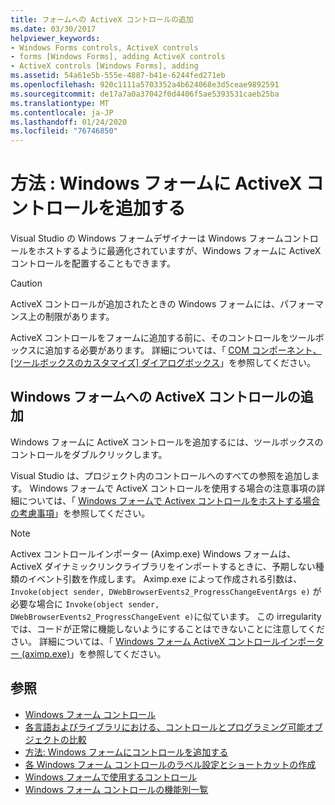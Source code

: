 ```yaml
---
title: フォームへの ActiveX コントロールの追加
ms.date: 03/30/2017
helpviewer_keywords:
- Windows Forms controls, ActiveX controls
- forms [Windows Forms], adding ActiveX controls
- ActiveX controls [Windows Forms], adding
ms.assetid: 54a61e5b-555e-4887-b41e-6244fed271eb
ms.openlocfilehash: 920c1111a5703352a4b624068e3d5ceae9892591
ms.sourcegitcommit: de17a7a0a37042f0d4406f5ae5393531caeb25ba
ms.translationtype: MT
ms.contentlocale: ja-JP
ms.lasthandoff: 01/24/2020
ms.locfileid: "76746850"
---
```

# <a name="how-to-add-activex-controls-to-windows-forms"></a>方法 : Windows フォームに ActiveX コントロールを追加する

Visual Studio の Windows フォームデザイナーは Windows フォームコントロールをホストするように最適化されていますが、Windows フォームに ActiveX コントロールを配置することもできます。

> [!CAUTION]
> ActiveX コントロールが追加されたときの Windows フォームには、パフォーマンス上の制限があります。

ActiveX コントロールをフォームに追加する前に、そのコントロールをツールボックスに追加する必要があります。 詳細については、「 [COM コンポーネント、[ツールボックスのカスタマイズ] ダイアログボックス](https://docs.microsoft.com/previous-versions/visualstudio/visual-studio-2010/cby6tzh5(v=vs.100))」を参照してください。

## <a name="add-an-activex-control-to-your-windows-form"></a>Windows フォームへの ActiveX コントロールの追加

Windows フォームに ActiveX コントロールを追加するには、ツールボックスのコントロールをダブルクリックします。

Visual Studio は、プロジェクト内のコントロールへのすべての参照を追加します。 Windows フォームで ActiveX コントロールを使用する場合の注意事項の詳細については、「 [Windows フォームで Activex コントロールをホストする場合の考慮事項](considerations-when-hosting-an-activex-control-on-a-windows-form.md)」を参照してください。

> [!NOTE]
> Activex コントロールインポーター (Aximp.exe) Windows フォームは、ActiveX ダイナミックリンクライブラリをインポートするときに、予期しない種類のイベント引数を作成します。 Aximp.exe によって作成される引数は、`Invoke(object sender, DWebBrowserEvents2_ProgressChangeEventArgs e)` が必要な場合に `Invoke(object sender, DWebBrowserEvents2_ProgressChangeEvent e)`に似ています。 この irregularity では、コードが正常に機能しないようにすることはできないことに注意してください。 詳細については、「 [Windows フォーム ActiveX コントロールインポーター (aximp.exe)](../../tools/aximp-exe-windows-forms-activex-control-importer.md)」を参照してください。

## <a name="see-also"></a>参照

- [Windows フォーム コントロール](index.md)
- [各言語およびライブラリにおける、コントロールとプログラミング可能オブジェクトの比較](https://docs.microsoft.com/previous-versions/visualstudio/visual-studio-2010/0061wezk(v=vs.100))
- [方法: Windows フォームにコントロールを追加する](how-to-add-controls-to-windows-forms.md)
- [各 Windows フォーム コントロールのラベル設定とショートカットの作成](labeling-individual-windows-forms-controls-and-providing-shortcuts-to-them.md)
- [Windows フォームで使用するコントロール](controls-to-use-on-windows-forms.md)
- [Windows フォーム コントロールの機能別一覧](windows-forms-controls-by-function.md)
